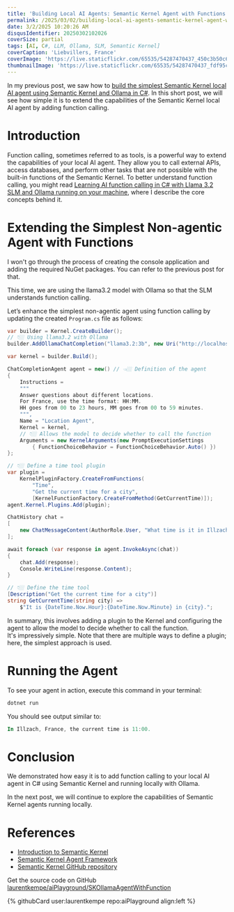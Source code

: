 ```yaml
---
title: 'Building Local AI Agents: Semantic Kernel Agent with Functions in C# using Ollama'
permalink: /2025/03/02/building-local-ai-agents-semantic-kernel-agent-with-functions-in-csharp-using-ollama/
date: 3/2/2025 10:20:26 AM
disqusIdentifier: 20250302102026
coverSize: partial
tags: [AI, C#, LLM, Ollama, SLM, Semantic Kernel]
coverCaption: 'Liebvillers, France'
coverImage: 'https://live.staticflickr.com/65535/54287470437_450c3b50c6_h.jpg'
thumbnailImage: 'https://live.staticflickr.com/65535/54287470437_fdf95c0b3c_q.jpg'
---
```

In my previous post, we saw how to [build the simplest Semantic Kernel local AI agent using Semantic Kernel and Ollama in C#](https://laurentkempe.com/2025/03/01/building-local-ai-agents-semantic-kernel-and-ollama-in-csharp/). In this short post, we will see how simple it is to extend the capabilities of the Semantic Kernel local AI agent by adding function calling.
<!-- more -->

# Introduction

Function calling, sometimes referred to as tools, is a powerful way to extend the capabilities of your local AI agent. They allow you to call external APIs, access databases, and perform other tasks that are not possible with the built-in functions of the Semantic Kernel. To better understand function calling, you might read [Learning AI function calling in C# with Llama 3.2 SLM and Ollama running on your machine](https://laurentkempe.com/2024/10/28/learning-ai-function-calling-in-csharp-with-llama-32-slm-and-ollama-running-on-your-machine/), where I describe the core concepts behind it.

# Extending the Simplest Non-agentic Agent with Functions

I won't go through the process of creating the console application and adding the required NuGet packages. You can refer to the previous post for that.

This time, we are using the llama3.2 model with Ollama so that the SLM understands function calling.

Let’s enhance the simplest non-agentic agent using function calling by updating the created `Program.cs` file as follows:

```csharp
var builder = Kernel.CreateBuilder();
// 👇🏼 Using llama3.2 with Ollama
builder.AddOllamaChatCompletion("llama3.2:3b", new Uri("http://localhost:11434"));

var kernel = builder.Build();

ChatCompletionAgent agent = new() // 👈🏼 Definition of the agent
{
    Instructions = 
    """
    Answer questions about different locations.
    For France, use the time format: HH:MM.
    HH goes from 00 to 23 hours, MM goes from 00 to 59 minutes.
    """,
    Name = "Location Agent",
    Kernel = kernel,
    // 👇🏼 Allows the model to decide whether to call the function
    Arguments = new KernelArguments(new PromptExecutionSettings 
        { FunctionChoiceBehavior = FunctionChoiceBehavior.Auto() })
};

// 👇🏼 Define a time tool plugin
var plugin =
    KernelPluginFactory.CreateFromFunctions(
        "Time",
        "Get the current time for a city",
        [KernelFunctionFactory.CreateFromMethod(GetCurrentTime)]);
agent.Kernel.Plugins.Add(plugin);

ChatHistory chat =
[
    new ChatMessageContent(AuthorRole.User, "What time is it in Illzach, France?")
];

await foreach (var response in agent.InvokeAsync(chat))
{
    chat.Add(response);
    Console.WriteLine(response.Content);
}

// 👇🏼 Define the time tool
[Description("Get the current time for a city")]
string GetCurrentTime(string city) =>
    $"It is {DateTime.Now.Hour}:{DateTime.Now.Minute} in {city}.";
```

In summary, this involves adding a plugin to the Kernel and configuring the agent to allow the model to decide whether to call the function.  
It's impressively simple. Note that there are multiple ways to define a plugin; here, the simplest approach is used.

# Running the Agent

To see your agent in action, execute this command in your terminal:

```powershell
dotnet run
```
You should see output similar to:

```powershell
In Illzach, France, the current time is 11:00.
```

# Conclusion
We demonstrated how easy it is to add function calling to your local AI agent in C# using Semantic Kernel and running locally with Ollama. 

In the next post, we will continue to explore the capabilities of Semantic Kernel agents running locally.

# References

* [Introduction to Semantic Kernel](https://learn.microsoft.com/en-us/semantic-kernel/overview/)
* [Semantic Kernel Agent Framework](https://learn.microsoft.com/en-us/semantic-kernel/frameworks/agent/?pivots=programming-language-csharp)
* [Semantic Kernel GitHub repository](https://github.com/microsoft/semantic-kernel)

Get the source code on GitHub [laurentkempe/aiPlayground/SKOllamaAgentWithFunction](https://github.com/laurentkempe/aiPlayground/tree/main/SKOllamaAgentWithFunction)
<p></p>
{% githubCard user:laurentkempe repo:aiPlayground align:left %}
